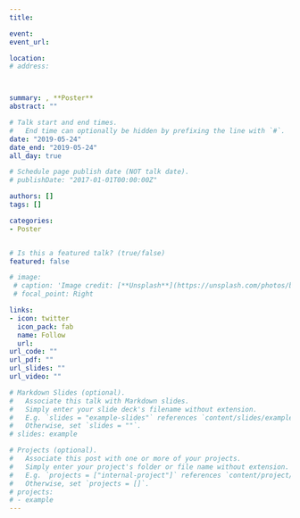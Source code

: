 ```yaml
---
title: 

event: 
event_url:

location: 
# address:



summary: , **Poster**
abstract: ""

# Talk start and end times.
#   End time can optionally be hidden by prefixing the line with `#`.
date: "2019-05-24"
date_end: "2019-05-24"
all_day: true

# Schedule page publish date (NOT talk date).
# publishDate: "2017-01-01T00:00:00Z"

authors: []
tags: []

categories:
- Poster


# Is this a featured talk? (true/false)
featured: false

# image:
 # caption: 'Image credit: [**Unsplash**](https://unsplash.com/photos/bzdhc5b3Bxs)'
 # focal_point: Right

links:
- icon: twitter
  icon_pack: fab
  name: Follow
  url: 
url_code: ""
url_pdf: ""
url_slides: ""
url_video: ""

# Markdown Slides (optional).
#   Associate this talk with Markdown slides.
#   Simply enter your slide deck's filename without extension.
#   E.g. `slides = "example-slides"` references `content/slides/example-slides.md`.
#   Otherwise, set `slides = ""`.
# slides: example

# Projects (optional).
#   Associate this post with one or more of your projects.
#   Simply enter your project's folder or file name without extension.
#   E.g. `projects = ["internal-project"]` references `content/project/deep-learning/index.md`.
#   Otherwise, set `projects = []`.
# projects:
# - example
---
```


